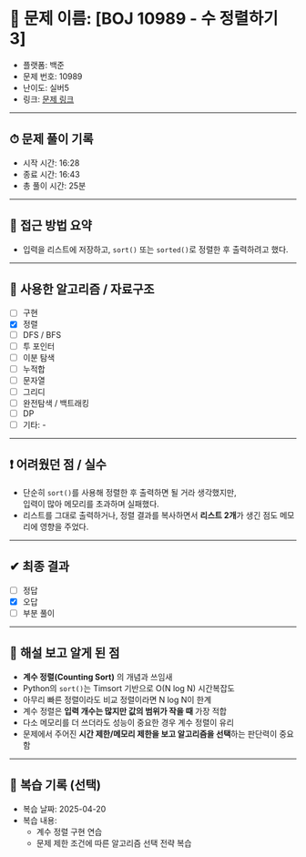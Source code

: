 # 🧠 문제 이름: [BOJ 10989 - 수 정렬하기 3]

- 플랫폼: 백준
- 문제 번호: 10989
- 난이도: 실버5
- 링크: [문제 링크](https://www.acmicpc.net/problem/10989)

---

## ⏱ 문제 풀이 기록

- 시작 시간: 16:28
- 종료 시간: 16:43
- 총 풀이 시간: 25분

---

## 💭 접근 방법 요약

- 입력을 리스트에 저장하고, `sort()` 또는 `sorted()`로 정렬한 후 출력하려고 했다.

---

## 🔧 사용한 알고리즘 / 자료구조

- [ ] 구현
- [x] 정렬
- [ ] DFS / BFS
- [ ] 투 포인터
- [ ] 이분 탐색
- [ ] 누적합
- [ ] 문자열
- [ ] 그리디
- [ ] 완전탐색 / 백트래킹
- [ ] DP
- [ ] 기타: -

---

## ❗ 어려웠던 점 / 실수

- 단순히 `sort()`를 사용해 정렬한 후 출력하면 될 거라 생각했지만,  
  입력이 많아 메모리를 초과하며 실패했다.
- 리스트를 그대로 출력하거나, 정렬 결과를 복사하면서 **리스트 2개**가 생긴 점도 메모리에 영향을 주었다.

---

## ✔ 최종 결과

- [ ] 정답
- [x] 오답 
- [ ] 부분 풀이

---

## 📘 해설 보고 알게 된 점

- **계수 정렬(Counting Sort)** 의 개념과 쓰임새
- Python의 `sort()`는 Timsort 기반으로 O(N log N) 시간복잡도
- 아무리 빠른 정렬이라도 비교 정렬이라면 N log N이 한계
- 계수 정렬은 **입력 개수는 많지만 값의 범위가 작을 때** 가장 적합
- 다소 메모리를 더 쓰더라도 성능이 중요한 경우 계수 정렬이 유리
- 문제에서 주어진 **시간 제한/메모리 제한을 보고 알고리즘을 선택**하는 판단력이 중요함

---

## 🔁 복습 기록 (선택)

- 복습 날짜: 2025-04-20
- 복습 내용:
  - 계수 정렬 구현 연습
  - 문제 제한 조건에 따른 알고리즘 선택 전략 복습
